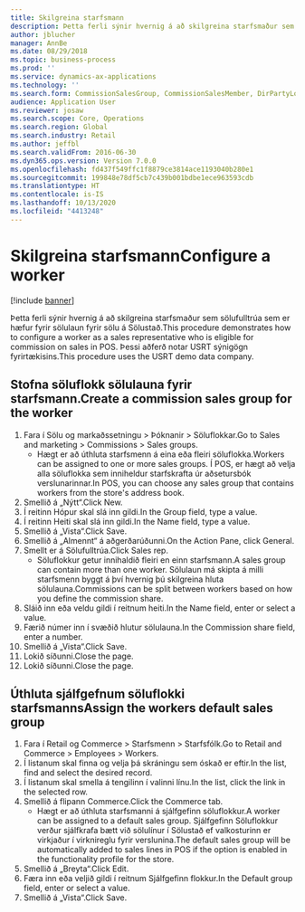 ```yaml
---
title: Skilgreina starfsmann
description: Þetta ferli sýnir hvernig á að skilgreina starfsmaður sem sölufulltrúa sem er hæfur fyrir sölulaun fyrir sölu á Sölustað.
author: jblucher
manager: AnnBe
ms.date: 08/29/2018
ms.topic: business-process
ms.prod: ''
ms.service: dynamics-ax-applications
ms.technology: ''
ms.search.form: CommissionSalesGroup, CommissionSalesMember, DirPartyLookup, HcmWorker
audience: Application User
ms.reviewer: josaw
ms.search.scope: Core, Operations
ms.search.region: Global
ms.search.industry: Retail
ms.author: jeffbl
ms.search.validFrom: 2016-06-30
ms.dyn365.ops.version: Version 7.0.0
ms.openlocfilehash: fd437f549ffc1f8879ce3814ace1193040b280e1
ms.sourcegitcommit: 199848e78df5cb7c439b001bdbe1ece963593cdb
ms.translationtype: HT
ms.contentlocale: is-IS
ms.lasthandoff: 10/13/2020
ms.locfileid: "4413248"
---
```

# <a name="configure-a-worker"></a><span data-ttu-id="1d118-103">Skilgreina starfsmann</span><span class="sxs-lookup"><span data-stu-id="1d118-103">Configure a worker</span></span>

[!include [banner](../includes/banner.md)]

<span data-ttu-id="1d118-104">Þetta ferli sýnir hvernig á að skilgreina starfsmaður sem sölufulltrúa sem er hæfur fyrir sölulaun fyrir sölu á Sölustað.</span><span class="sxs-lookup"><span data-stu-id="1d118-104">This procedure demonstrates how to configure a worker as a sales representative who is eligible for commission on sales in POS.</span></span> <span data-ttu-id="1d118-105">Þessi aðferð notar USRT sýnigögn fyrirtækisins.</span><span class="sxs-lookup"><span data-stu-id="1d118-105">This procedure uses the USRT demo data company.</span></span>


## <a name="create-a-commission-sales-group-for-the-worker"></a><span data-ttu-id="1d118-106">Stofna söluflokk sölulauna fyrir starfsmann.</span><span class="sxs-lookup"><span data-stu-id="1d118-106">Create a commission sales group for the worker</span></span>
1. <span data-ttu-id="1d118-107">Fara í Sölu og markaðssetningu > Þóknanir > Söluflokkar.</span><span class="sxs-lookup"><span data-stu-id="1d118-107">Go to Sales and marketing > Commissions > Sales groups.</span></span>
    * <span data-ttu-id="1d118-108">Hægt er að úthluta starfsmenn á eina eða fleiri söluflokka.</span><span class="sxs-lookup"><span data-stu-id="1d118-108">Workers can be assigned to one or more sales groups.</span></span> <span data-ttu-id="1d118-109">Í POS, er hægt að velja alla söluflokka sem inniheldur starfskrafta úr aðsetursbók verslunarinnar.</span><span class="sxs-lookup"><span data-stu-id="1d118-109">In POS, you can choose any sales group that contains workers from the store's address book.</span></span>  
2. <span data-ttu-id="1d118-110">Smellið á „Nýtt“.</span><span class="sxs-lookup"><span data-stu-id="1d118-110">Click New.</span></span>
3. <span data-ttu-id="1d118-111">Í reitinn Hópur skal slá inn gildi.</span><span class="sxs-lookup"><span data-stu-id="1d118-111">In the Group field, type a value.</span></span>
4. <span data-ttu-id="1d118-112">Í reitinn Heiti skal slá inn gildi.</span><span class="sxs-lookup"><span data-stu-id="1d118-112">In the Name field, type a value.</span></span>
5. <span data-ttu-id="1d118-113">Smellið á „Vista“.</span><span class="sxs-lookup"><span data-stu-id="1d118-113">Click Save.</span></span>
6. <span data-ttu-id="1d118-114">Smellið á „Almennt“ á aðgerðarúðunni.</span><span class="sxs-lookup"><span data-stu-id="1d118-114">On the Action Pane, click General.</span></span>
7. <span data-ttu-id="1d118-115">Smellt er á Sölufulltrúa.</span><span class="sxs-lookup"><span data-stu-id="1d118-115">Click Sales rep.</span></span>
    * <span data-ttu-id="1d118-116">Söluflokkur getur innihaldið fleiri en einn starfsmann.</span><span class="sxs-lookup"><span data-stu-id="1d118-116">A sales group can contain more than one worker.</span></span> <span data-ttu-id="1d118-117">Sölulaun má skipta á milli starfsmenn byggt á því hvernig þú skilgreina hluta sölulauna.</span><span class="sxs-lookup"><span data-stu-id="1d118-117">Commissions can be split between workers based on how you define the commission share.</span></span>  
8. <span data-ttu-id="1d118-118">Sláið inn eða veldu gildi í reitnum heiti.</span><span class="sxs-lookup"><span data-stu-id="1d118-118">In the Name field, enter or select a value.</span></span>
9. <span data-ttu-id="1d118-119">Færið númer inn í svæðið hlutur sölulauna.</span><span class="sxs-lookup"><span data-stu-id="1d118-119">In the Commission share field, enter a number.</span></span>
10. <span data-ttu-id="1d118-120">Smellið á „Vista“.</span><span class="sxs-lookup"><span data-stu-id="1d118-120">Click Save.</span></span>
11. <span data-ttu-id="1d118-121">Lokið síðunni.</span><span class="sxs-lookup"><span data-stu-id="1d118-121">Close the page.</span></span>
12. <span data-ttu-id="1d118-122">Lokið síðunni.</span><span class="sxs-lookup"><span data-stu-id="1d118-122">Close the page.</span></span>

## <a name="assign-the-workers-default-sales-group"></a><span data-ttu-id="1d118-123">Úthluta sjálfgefnum söluflokki starfsmanns</span><span class="sxs-lookup"><span data-stu-id="1d118-123">Assign the workers default sales group</span></span>
1. <span data-ttu-id="1d118-124">Fara í Retail og Commerce > Starfsmenn > Starfsfólk.</span><span class="sxs-lookup"><span data-stu-id="1d118-124">Go to Retail and Commerce > Employees > Workers.</span></span>
2. <span data-ttu-id="1d118-125">Í listanum skal finna og velja þá skráningu sem óskað er eftir.</span><span class="sxs-lookup"><span data-stu-id="1d118-125">In the list, find and select the desired record.</span></span>
3. <span data-ttu-id="1d118-126">Í listanum skal smella á tengilinn í valinni línu.</span><span class="sxs-lookup"><span data-stu-id="1d118-126">In the list, click the link in the selected row.</span></span>
4. <span data-ttu-id="1d118-127">Smellið á flipann Commerce.</span><span class="sxs-lookup"><span data-stu-id="1d118-127">Click the Commerce tab.</span></span>
    * <span data-ttu-id="1d118-128">Hægt er að úthluta starfsmanni á sjálfgefinn söluflokkur.</span><span class="sxs-lookup"><span data-stu-id="1d118-128">A worker can be assigned to a default sales group.</span></span> <span data-ttu-id="1d118-129">Sjálfgefinn Söluflokkur verður sjálfkrafa bætt við sölulínur í Sölustað ef valkosturinn er virkjaður í virknireglu fyrir verslunina.</span><span class="sxs-lookup"><span data-stu-id="1d118-129">The default sales group will be automatically added to sales lines in POS if the option is enabled in the functionality profile for the store.</span></span>  
5. <span data-ttu-id="1d118-130">Smellið á „Breyta“.</span><span class="sxs-lookup"><span data-stu-id="1d118-130">Click Edit.</span></span>
6. <span data-ttu-id="1d118-131">Færa inn eða veljið gildi í reitnum Sjálfgefinn flokkur.</span><span class="sxs-lookup"><span data-stu-id="1d118-131">In the Default group field, enter or select a value.</span></span>
7. <span data-ttu-id="1d118-132">Smellið á „Vista“.</span><span class="sxs-lookup"><span data-stu-id="1d118-132">Click Save.</span></span>

